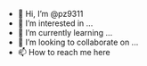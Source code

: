 - 👋 Hi, I’m @pz9311
- 👀 I’m interested in ...
- 🌱 I’m currently learning ...
- 💞️ I’m looking to collaborate on ...
- 📫 How to reach me here

<!---
pz9311/pz9311 is a ✨ special ✨ repository because its `README.md` (this file) appears on your GitHub profile.
You can click the Preview link to take a look at your changes.
--->
